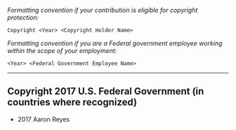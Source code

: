 *Formatting convention if your contribution is eligible for copyright protection:*
```
Copyright <Year> <Copyright Holder Name>
```
*Formatting convention if you are a Federal government employee working within the scope of your employment:*
```
<Year> <Federal Government Employee Name>
````
____

## Copyright 2017 U.S. Federal Government (in countries where recognized)

* 2017 Aaron Reyes
